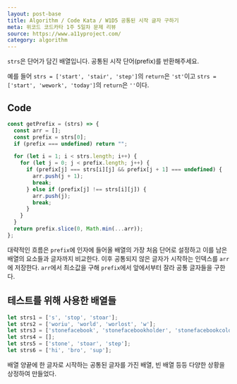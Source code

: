 ```yaml
---
layout: post-base
title: Algorithm / Code Kata / W1D5 공통된 시작 글자 구하기
meta: 위코드 코드카타 1주 5일차 문제 리뷰
source: https://www.a11yproject.com/
category: algorithm
---
```

`strs`은 단어가 담긴 배열입니다. 공통된 시작 단어(prefix)를 반환해주세요.

예를 들어 `strs = ['start', 'stair', 'step']`의 `return`은 `'st'`이고 `strs = ['start', 'wework', 'today']`의 `return`은 `''`이다.

## Code

```js
const getPrefix = (strs) => {
  const arr = [];
  const prefix = strs[0];
  if (prefix === undefined) return "";

  for (let i = 1; i < strs.length; i++) {
    for (let j = 0; j < prefix.length; j++) {
      if (prefix[j] === strs[i][j] && prefix[j + 1] === undefined) {
        arr.push(j + 1);
        break;
      } else if (prefix[j] !== strs[i][j]) {
        arr.push(j);
        break;
      }
    }
  }
  return prefix.slice(0, Math.min(...arr));
};
```

대략적인 흐름은 `prefix`에 인자에 들어올 배열의 가장 처음 단어로 설정하고 이를 남은 배열의 요소들과 글자까지 비교한다. 이후 공통되지 않은 글자가 시작하는 인덱스를 `arr`에 저장한다. `arr`에서 최소값을 구해 `prefix`에서 앞에서부터 잘라 공통 글자들을 구한다.

## 테스트를 위해 사용한 배열들

```js
let strs1 = ['s', 'stop', 'stoar'];
let strs2 = ['woriu', 'world', 'worlost', 'w'];
let strs3 = ['stonefacebook', 'stonefacebookholder', 'stonefacebookcold', 'stonefacebookhello'];
let strs4 = [];
let strs5 = ['stone', 'stoar', 'step'];
let strs6 = ['hi', 'bro', 'sup'];
```

배열 양끝에 한 글자로 시작하는 공통된 글자를 가진 배열, 빈 배열 등등 다양한 상황을 상정하여 만들었다.